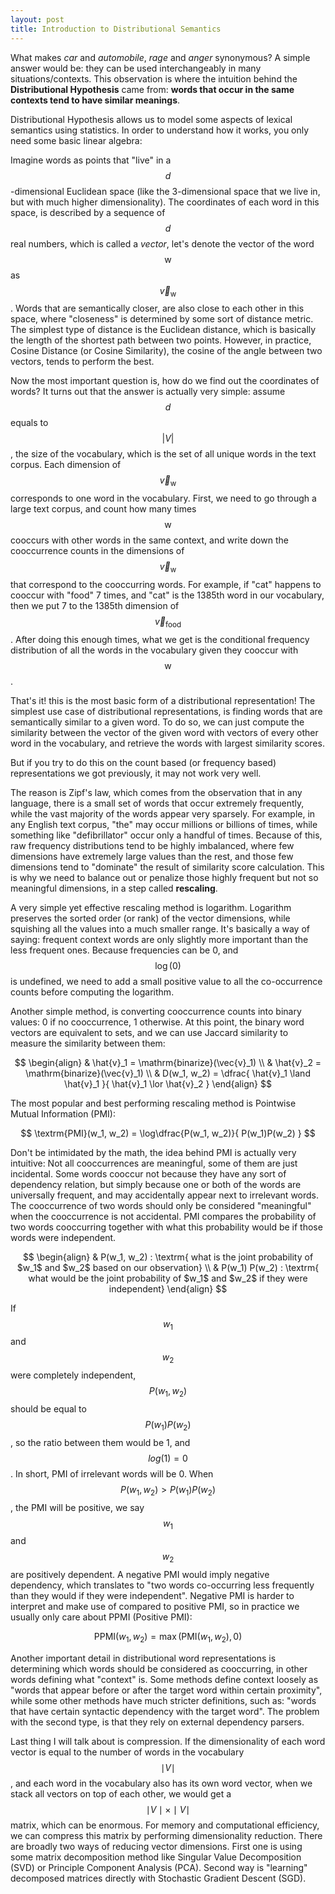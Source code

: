 ```yaml
---
layout: post
title: Introduction to Distributional Semantics
---
```


What makes *car* and *automobile*, *rage* and *anger* synonymous? A simple answer would be: they can be used interchangeably in many situations/contexts. This observation is where the intuition behind the **Distributional Hypothesis** came from: **words that occur in the same contexts tend to have similar meanings**. 

Distributional Hypothesis allows us to model some aspects of lexical semantics using statistics. In order to understand how it works, you only need some basic linear algebra:

Imagine words as points that "live" in a $$d$$-dimensional Euclidean space (like the 3-dimensional space that we live in, but with much higher dimensionality). The coordinates of each word in this space, is described by a sequence of $$d$$ real numbers, which is called a *vector*, let's denote the vector of the word $$\textrm{w}$$ as $$\vec{v}_{\textrm{w}}$$ . Words that are semantically closer, are also close to each other in this space, where "closeness" is determined by some sort of distance metric. The simplest type of distance is the Euclidean distance, which is basically the length of the shortest path between two points. However, in practice, Cosine Distance (or Cosine Similarity), the cosine of the angle between two vectors, tends to perform the best.

Now the most important question is, how do we find out the coordinates of words? It turns out that the answer is actually very simple: assume $$d$$ equals to $$| V |$$, the size of the vocabulary, which is the set of all unique words in the text corpus. Each dimension of $$\vec{v}_{\textrm{w}}$$ corresponds to one word in the vocabulary. First, we need to go through a large text corpus, and count how many times $$\textrm{w}$$ cooccurs with other words in the same context, and write down the cooccurrence counts in the dimensions of $$\vec{v}_{\textrm{w}}$$ that correspond to the cooccurring words. For example, if "cat" happens to cooccur with "food" 7 times, and "cat" is the 1385th word in our vocabulary, then we put 7 to the 1385th dimension of $$\vec{v}_{\textrm{food}}$$.
After doing this enough times, what we get is the conditional frequency distribution of all the words in the vocabulary given they cooccur with $$\textrm{w}$$. 

That's it! this is the most basic form of a distributional representation! The simplest use case of distributional representations, is finding words that are semantically similar to a given word. To do so, we can just compute the similarity between the vector of the given word with vectors of every other word in the vocabulary, and retrieve the words with largest similarity scores. 

But if you try to do this on the count based (or frequency based) representations we got previously, it may not work very well. 

The reason is Zipf's law, which comes from the observation that in any language, there is a small set of words that occur extremely frequently, while the vast majority of the words appear very sparsely. For example, in any English text corpus, "the" may occur millions or billions of times, while something like "defibrillator" occur only a handful of times. Because of this, raw frequency distributions tend to be highly imbalanced, where few dimensions have extremely large values than the rest, and those few dimensions tend to "dominate" the result of similarity score calculation. This is why we need to balance out or penalize those highly frequent but not so meaningful dimensions, in a step called **rescaling**. 

A very simple yet effective rescaling method is logarithm. Logarithm preserves the sorted order (or rank) of the vector dimensions, while squishing all the values into a much smaller range. It's basically a way of saying: frequent context words are only slightly more important than the less frequent ones. Because frequencies can be 0, and $$\log(0)$$ is undefined, we need to add a small positive value to all the co-occurrence counts before computing the logarithm.

Another simple method, is converting cooccurrence counts into binary values: 0 if no cooccurrence, 1 otherwise. At this point, the binary word vectors are equivalent to sets, and we can use Jaccard similarity to measure the similarity between them:

$$
\begin{align}
	& \hat{v}_1 = \mathrm{binarize}(\vec{v}_1) \\
	& \hat{v}_2 = \mathrm{binarize}(\vec{v}_1) \\
	& D(w_1, w_2) = \dfrac{
		\hat{v}_1 \land \hat{v}_1
	}{
		\hat{v}_1 \lor \hat{v}_2
	}
\end{align}
$$

The most popular and best performing rescaling method is Pointwise Mutual Information (PMI):

$$
\textrm{PMI}(w_1, w_2) = 
\log\dfrac{P(w_1, w_2)}{ P(w_1)P(w_2) }
$$

Don't be intimidated by the math, the idea behind PMI is actually very intuitive: Not all cooccurrences are meaningful, some of them are just incidental. Some words cooccur not because they have any sort of dependency relation, but simply because one or both of the words are universally frequent, and may accidentally appear next to irrelevant words. The cooccurrence of two words should only be considered "meaningful" when the cooccurrence is not accidental. PMI compares the probability of two words cooccurring together with what this probability would be if those words were independent.

$$
\begin{align}
	& P(w_1, w_2)  : \textrm{ what is the joint probability of $w_1$ and $w_2$ based on our observation} \\
	& P(w_1) P(w_2) : \textrm{ what would be the joint probability of $w_1$ and $w_2$ if they were independent}
\end{align}
$$

If $$w_1$$ and $$w_2$$ were completely independent, $$P(w_1, w_2)$$ should be equal to $$P(w_1) P(w_2)$$, so the ratio between them would be 1, and $$log(1) = 0$$. In short, PMI of irrelevant words will be 0. When $$P(w_1, w_2) > P(w_1) P(w_2)$$, the PMI will be positive, we say $$w_1$$ and $$w_2$$ are positively dependent. A negative PMI would imply negative dependency, which translates to "two words co-occurring less frequently than they would if they were independent". Negative PMI is harder to interpret and make use of compared to positive PMI, so in practice we usually only care about PPMI (Positive PMI):

$$
\textrm{PPMI}(w_1, w_2) = \max( \textrm{PMI} (w_1, w_2), 0)
$$

Another important detail in distributional word representations is determining which words should be considered as cooccurring, in other words defining what "context" is. Some methods define context loosely as "words that appear before or after the target word within certain proximity", while some other methods have much stricter definitions, such as: "words that have certain syntactic dependency with the target word". The problem with the second type, is that they rely on external dependency parsers. 

Last thing I will talk about is compression. If the dimensionality of each word vector is equal to the number of words in the vocabulary $$\mid V \mid$$ , and each word in the vocabulary also has its own word vector, when we stack all vectors on top of each other, we would get a $$\mid V \mid \times \mid V \mid$$ matrix, which can be enormous. For memory and computational efficiency, we can compress this matrix by performing dimensionality reduction. There are broadly two ways of reducing vector dimensions. First one is using some matrix decomposition method like Singular Value Decomposition (SVD) or Principle Component Analysis (PCA). Second way is "learning" decomposed matrices directly with Stochastic Gradient Descent (SGD). 
